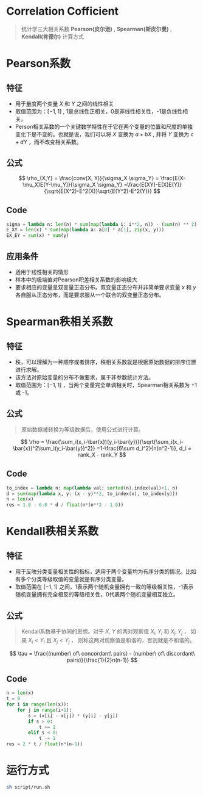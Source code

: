 # Correlation Cofficient
> 统计学三大相关系数 **Pearson(皮尔逊)** , **Spearman(斯皮尔曼)** , **Kendall(肯德尔)** 计算方式

# Pearson系数
## 特征
- 用于量度两个变量 $X$ 和 $Y$ 之间的线性相关
- 取值范围为：$[-1, 1]$ , 1是总线性正相关，0是非线性相关性，-1是负线性相关。
- Person相关系数的一个关键数学特性在于它在两个变量的位置和尺度的单独变化下是不变的。也就是说，我们可以将 $X$ 变换为 $a+bX$ , 并将 $Y$ 变换为 $c+dY$ ，而不改变相关系数。

## 公式
$$
\rho_{X,Y} = \frac{conv(X, Y)}{\sigma_X \sigma_Y}
= \frac{E(X-\mu_X)E(Y-\mu_Y)}{\sigma_X \sigma_Y}
=\frac{E(XY)-E(X)E(Y)}{\sqrt{E(X^2)-E^2(X)}\sqrt{E(Y^2)-E^2(Y)}}
$$

## Code
```python
sigma = lambda n: len(n) * sum(map(lambda i: i**2, n)) - (sum(n) ** 2)
E_XY = len(x) * sum(map(lambda a: a[0] * a[1], zip(x, y)))
EX_EY = sum(x) * sum(y)
```

## 应用条件
- 适用于线性相关的情形
- 样本中的极端值对Pearson积差相关系数的影响极大
- 要求相应的变量呈双变量正态分布。双变量正态分布并非简单要求变量 $x$ 和 $y$ 各自服从正态分布，而是要求服从一个联合的双变量正态分布。


# Spearman秩相关系数
## 特征
- 秩，可以理解为一种顺序或者排序，秩相关系数就是根据原始数据的排序位置进行求解。
- 该方法对原始变量的分布不做要求，属于非参数统计方法。
- 取值范围为：$[-1, 1]$ ，当两个变量完全单调相关时，Spearman相关系数为 +1 或 -1。

## 公式
> 原始数据被转换为等级数据后，使用公式进行计算。

$$
\rho = \frac{\sum_i(x_i-\bar{x})(y_i-\bar{y})}{\sqrt{\sum_i(x_i-\bar{x})^2\sum_i(y_i-\bar{y})^2}}
=1-\frac{6\sum d_i^2}{n(n^2-1)}, d_i = rank_X - rank_Y 
$$

## Code
```python
to_index = lambda n: map(lambda val: sorted(n).index(val)+1, n)
d = sum(map(lambda x, y: (x - y)**2, to_index(x), to_index(y)))
n = len(x)
res = 1.0 - 6.0 * d / float(n*(n**2 - 1.0))
```


# Kendall秩相关系数
## 特征
- 用于反映分类变量相关性的指标，适用于两个变量均为有序分类的情况。比如有多个分类等级取值的变量就是有序分类变量。
- 取值范围在 $[-1, 1]$ 之间，1表示两个随机变量拥有一致的等级相关性，-1表示随机变量拥有完全相反的等级相关性，0代表两个随机变量相互独立。

## 公式
> Kendall系数基于协同的思想。对于 $X$, $Y$ 的两对观察值 $X_i, Y_i$ 和 $X_j, Y_j$ ， 如果 $X_i < Y_i$ 且 $X_j < Y_j$ ， 则称这两对观察值是和谐的，否则就是不和谐的。

$$
\tau = \frac{(number\ of\ concordant\ pairs) - (number\ of\ discordant\ pairs)}{\frac{1}{2}n(n-1)}
$$

## Code
```python
n = len(x)
t = 0
for i in range(len(x)):
    for j in range(i+1):
        s = (x[i] - x[j]) * (y[i] - y[j])
        if s > 0:
            t += 1
        elif s < 0:
            t -= 1
res = 2 * t / float(n*(n-1))
```

# 运行方式
```bash
sh script/run.sh
```